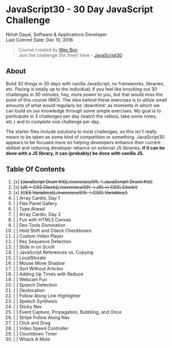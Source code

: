 # JavaScript30 - 30 Day JavaScript Challenge
Nitish Dayal, Software & Applications Developer  
Last Commit Date: Dec 10, 2016

> Course created by [Wes Bos](https://github.com/wesbos)  
> Join the challenge (for free!) here - [JavaScript30](https://javascript30.com/account)

## About

Build 30 things in 30 days with vanilla JavaScript; no frameworks, libraries, etc. 
  Pacing is totally up to the individual; if you feel like knocking out 30 challenges
  in 30 minutes, hey, more power to you, but that would miss the point of this course (IMO).
  The idea behind these exercises is to utilize small amounts of what would regularly be
  'downtime' as moments in which we can build on our knowledge through some simple
  exercises. My goal is to _participate_ in 3 challenges per day (watch the videos, take 
  some notes, etc.) and to _complete_ one challenge per day.

The starter files include solutions to most challenges, so this isn't really meant to be 
  taken as some kind of competition or something. JavaScript30 appears to be focused more on
  helping developers enhance their current skillset and reducing developer reliance on external
  JS libraries; **if it can be done with a JS library, it can (probably) be done with vanilla JS.**

## Table Of Contents

1. [x] ~~[JavaScript Drum Kit](./exercises/01\ -\ JavaScript\ Drum\ Kit/)~~
2. [x] ~~[JS + CSS Clock](./exercises/02\ -\ JS\ +\ CSS\ Clock/)~~
3. [x] ~~[CSS Variables](./exercises/03\ -\ CSS\ Variables/)~~
4. [ ] Array Cardio, Day 1
5. [ ] Flex Panel Gallery
6. [ ] Type Ahead
7. [ ] Array Cardio, Day 2
8. [ ] Fun with HTML5 Canvas
9. [ ] Dev Tools Domination
10. [ ] Hold Shift and Check Checkboxes
11. [ ] Custom Video Player
12. [ ] Key Sequence Detection
13. [ ] Slide in on Scroll
14. [ ] JavaScript References vs. Copying
15. [ ] LocalStorate
16. [ ] Mouse Move Shadow
17. [ ] Sort Without Articles
18. [ ] Adding Up Times with Reduce
19. [ ] Webcam Fun
20. [ ] Speech Detection
21. [ ] Geolocation
22. [ ] Follow Along Link Highlighter
23. [ ] Speech Synthesis
24. [ ] Sticky Nav
25. [ ] Event Capture, Propagation, Bubbling, and Once
26. [ ] Stripe Follow Along Nav
27. [ ] Click and Drag
28. [ ] Video Speed Controller
29. [ ] Countdown Timer
30. [ ] Whack A Mole

